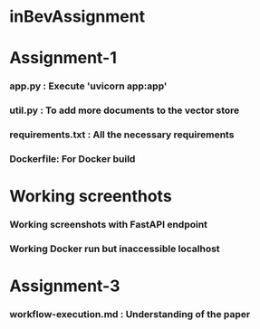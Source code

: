 # inBevAssignment

# Assignment-1

### app.py : Execute 'uvicorn app:app'
### util.py : To add more documents to the vector store
### requirements.txt : All the necessary requirements
### Dockerfile: For Docker build

# Working screenthots

### Working screenshots with FastAPI endpoint
### Working Docker run but inaccessible localhost

# Assignment-3

### workflow-execution.md : Understanding of the paper


